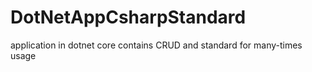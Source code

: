 # DotNetAppCsharpStandard
application in dotnet core contains CRUD and standard for many-times usage
